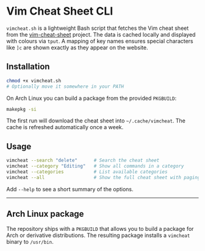 # Vim Cheat Sheet CLI

`vimcheat.sh` is a lightweight Bash script that fetches the Vim cheat sheet from the [vim-cheat-sheet](https://github.com/rtorr/vim-cheat-sheet) project.
The data is cached locally and displayed with colours via `tput`.  A mapping of
key names ensures special characters like `]c` are shown exactly as they appear
on the website.

## Installation

```bash
chmod +x vimcheat.sh
# Optionally move it somewhere in your PATH
```

On Arch Linux you can build a package from the provided `PKGBUILD`:

```bash
makepkg -si
```

The first run will download the cheat sheet into `~/.cache/vimcheat`.  The cache
is refreshed automatically once a week.

## Usage

```bash
vimcheat --search "delete"      # Search the cheat sheet
vimcheat --category "Editing"   # Show all commands in a category
vimcheat --categories           # List available categories
vimcheat --all                  # Show the full cheat sheet with paging
```

Add `--help` to see a short summary of the options.

---


## Arch Linux package

The repository ships with a `PKGBUILD` that allows you to build a package for
Arch or derivative distributions. The resulting package installs a `vimcheat`
binary to `/usr/bin`.
